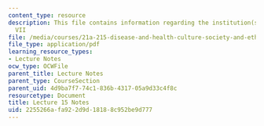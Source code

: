 ```yaml
---
content_type: resource
description: This file contains information regarding the institution(s) of medicine
  VII
file: /media/courses/21a-215-disease-and-health-culture-society-and-ethics-spring-2012/2255266afa922d9d18188c952be9d777_MIT21A_215S12_lecture_15.pdf
file_type: application/pdf
learning_resource_types:
- Lecture Notes
ocw_type: OCWFile
parent_title: Lecture Notes
parent_type: CourseSection
parent_uid: 4d9ba7f7-74c1-836b-4317-05a9d33c4f8c
resourcetype: Document
title: Lecture 15 Notes
uid: 2255266a-fa92-2d9d-1818-8c952be9d777
---
```

